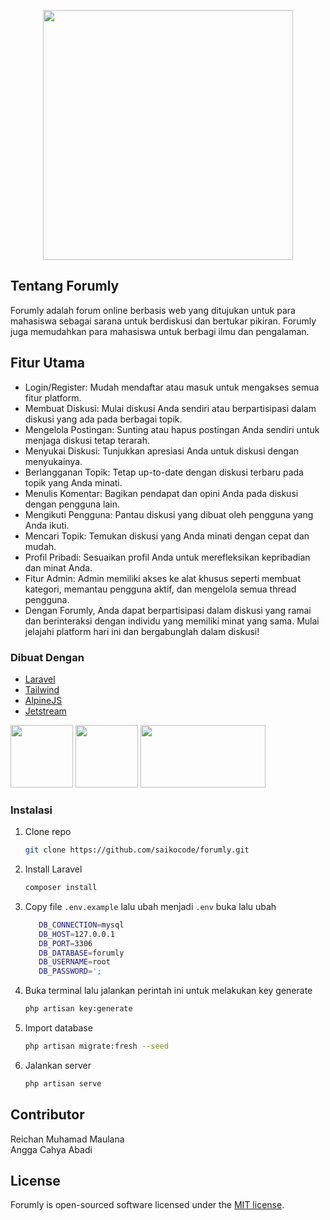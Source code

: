 <p align="center"><a href="https://github.com/saikocode/forumly" target="_blank"><img src="public/img/logo/logo.svg" width="400"></a></p>


## Tentang Forumly


Forumly adalah forum online berbasis web yang ditujukan untuk para mahasiswa sebagai sarana untuk berdiskusi dan bertukar pikiran. Forumly juga memudahkan para mahasiswa untuk berbagi ilmu dan pengalaman.
## Fitur Utama
* Login/Register: Mudah mendaftar atau masuk untuk mengakses semua fitur platform.
* Membuat Diskusi: Mulai diskusi Anda sendiri atau berpartisipasi dalam diskusi yang ada pada berbagai topik.
* Mengelola Postingan: Sunting atau hapus postingan Anda sendiri untuk menjaga diskusi tetap terarah.
* Menyukai Diskusi: Tunjukkan apresiasi Anda untuk diskusi dengan menyukainya.
* Berlangganan Topik: Tetap up-to-date dengan diskusi terbaru pada topik yang Anda minati.
* Menulis Komentar: Bagikan pendapat dan opini Anda pada diskusi dengan pengguna lain.
* Mengikuti Pengguna: Pantau diskusi yang dibuat oleh pengguna yang Anda ikuti.
* Mencari Topik: Temukan diskusi yang Anda minati dengan cepat dan mudah.
* Profil Pribadi: Sesuaikan profil Anda untuk merefleksikan kepribadian dan minat Anda.
* Fitur Admin: Admin memiliki akses ke alat khusus seperti membuat kategori, memantau pengguna aktif, dan mengelola semua thread pengguna.
* Dengan Forumly, Anda dapat berpartisipasi dalam diskusi yang ramai dan berinteraksi dengan individu yang memiliki minat yang sama. Mulai jelajahi platform hari ini dan bergabunglah dalam diskusi!

### Dibuat Dengan


* [Laravel](https://laravel.com)
* [Tailwind](https://getbootstrap.com)
* [AlpineJS](https://alpinejs.dev/)
* [Jetstream](https://jetstream.laravel.com/2.x/introduction.html)


<a href="https://cdnlogo.com/logo/laravel_40397.html"><img src="https://cdn.cdnlogo.com/logos/l/23/laravel.svg" width="100" height="100"></a>
<a href="https://cdnlogo.com/logo/tailwindcss_42966.html"><img src="https://cdn.cdnlogo.com/logos/t/58/tailwindcss.svg" width="100" height="100"></a>
<a href="https://laravelnews.imgix.net/images/jetstream.png?ixlib=php-3.3.1"><img src="https://laravelnews.imgix.net/images/jetstream.png?ixlib=php-3.3.1" width="200" height="100"></a>



### Instalasi



1. Clone repo
   ```sh
   git clone https://github.com/saikocode/forumly.git
   ```
2. Install Laravel
   ```sh
   composer install
   ```
3. Copy file `.env.example` lalu ubah menjadi `.env` buka lalu ubah
   ```sh
      DB_CONNECTION=mysql
      DB_HOST=127.0.0.1
      DB_PORT=3306
      DB_DATABASE=forumly
      DB_USERNAME=root
      DB_PASSWORD=';
   ```
4. Buka terminal lalu jalankan perintah ini untuk melakukan key generate
   ```sh
   php artisan key:generate
   ```
5. Import database
   ```sh
   php artisan migrate:fresh --seed
   ```
5. Jalankan server
   ```sh
   php artisan serve
   ```
## Contributor

Reichan Muhamad Maulana</br>
Angga Cahya Abadi</br>



## License

Forumly is open-sourced software licensed under the [MIT license](https://opensource.org/licenses/MIT).
